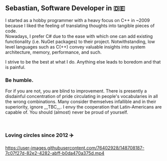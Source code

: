 ## Sebastian, Software Developer in :de:

I started as a hobby programmer with a heavy focus on C++ in ~2009 because I liked the feeling of translating thoughts into tangible pieces of code.</br>
Nowadays, I prefer C# due to the ease with which one can add existing functionality (i.e. NuGet packages) to their project. Notwithstanding, low level languages such as C(++) convey valuable insights into system architecture, memory, performance, and such.
</br>

I strive to be the best at what I do. Anything else leads to boredom and that is painful.

### Be humble.
For if you are not, you are blind to improvement. There is presently a disdainful concentration of pride circulating in people's vocabularies in all the wrong combinations. Many consider themselves infallible and in their superiority, ignore ,,,TBC,,,. I envy the cooperation that Latin-Americans are capable of. You should (almost) never be proud of yourself.

</br>

### Loving circles since 2012 :airplane:

https://user-images.githubusercontent.com/76402928/148708187-7c07f27d-82e2-4282-abff-b0da470a375d.mp4





<!--
**Sebastian-Br/Sebastian-Br** is a ✨ _special_ ✨ repository because its `README.md` (this file) appears on your GitHub profile.

Here are some ideas to get you started:

- 🔭 I’m currently working on ...
- 🌱 I’m currently learning ...
- 👯 I’m looking to collaborate on ...
- 🤔 I’m looking for help with ...
- 💬 Ask me about ...
- 📫 How to reach me: ...
- 😄 Pronouns: ...
- ⚡ Fun fact: ...
-->
